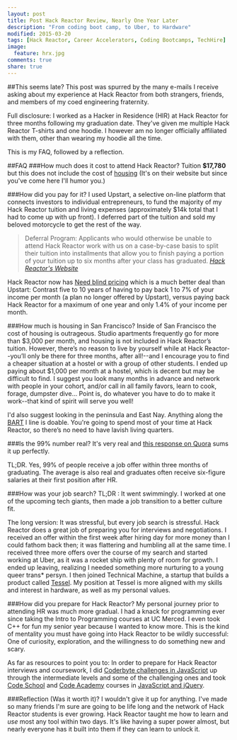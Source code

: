 ```yaml
---
layout: post
title: Post Hack Reactor Review, Nearly One Year Later
description: "From coding boot camp, to Uber, to Hardware"
modified: 2015-03-20
tags: [Hack Reactor, Career Accelerators, Coding Bootcamps, TechHire]
image:
  feature: hrx.jpg
comments: true
share: true
---
```


##This seems late?
This post was spurred by the many e-mails I receive asking about my experience at Hack Reactor from both strangers, friends, and members of my coed engineering fraternity.

Full disclosure: I worked as a Hacker in Residence (HIR) at Hack Reactor for three months following my graduation date. They've given me multiple Hack Reactor T-shirts and one hoodie. I however am no longer officially affiliated with them, other than wearing my hoodie all the time.

This is my FAQ, followed by a reflection.

##FAQ
###How much does it cost to attend Hack Reactor?
Tuition **$17,780** but this does not include the cost of [housing](#how-much-is-housing-in-sf?)
(It's on their website but since you've come here I'll humor you.)

###How did you pay for it?
I used Upstart, a selective on-line platform that connects investors to individual entrepreneurs, to fund the majority of my Hack Reactor tuition and living expenses (approximately $14k total that I had to come up with up front). I deferred part of the tuition and sold my beloved motorcycle to get the rest of the way.

>Deferral Program: Applicants who would otherwise be unable to attend Hack Reactor work with us on a case-by-case basis to split their tuition into installments that allow you to finish paying a portion of your tuition up to six months after your class has graduated. <cite> [Hack Reactor's Website](http://www.hackreactor.com/program/#yui_3_17_2_1_1426632728607_265) <cite>

Hack Reactor now has [Need blind pricing](http://www.hackreactor.com/blog/announcing-need-blind-admissions-for-hack-reactors-remote-beta-immersion-program) which is a much better deal than Upstart: Contrast five to 10 years of having to pay back 1 to 7% of your income per month (a plan no longer offered by Upstart), versus paying back Hack Reactor for a maximum of one year and only 1.4% of your income per month.

###How much is housing in San Francisco?
Inside of San Francisco the cost of housing is outrageous. Studio apartments frequently go for more than $3,000 per month, and housing is not included in Hack Reactor’s tuition. However, there’s no reason to live by yourself while at Hack Reactor--you’ll only be there for three months, after all!--and I encourage you to find a cheaper situation at a hostel or with a group of other students. I ended up paying about $1,000 per month at a hostel, which is decent but may be difficult to find. I suggest you look many months in advance and network with people in your cohort, and/or call in all family favors, learn to cook, forage, dumpster dive... Point is, do whatever you have to do to make it work--that kind of spirit will serve you well!

I'd also suggest looking in the peninsula and East Nay. Anything along the [BART](http://www.bart.gov/schedules/bystation) l line is doable. You're going to spend most of your time at Hack Reactor, so there’s no need to have lavish living quarters.

###Is the 99% number real?
It's very real and [this response on Quora](http://www.quora.com/What-are-some-suspected-reasons-why-some-Hack-Reactor-graduates-the-2-are-unable-to-find-software-engineering-jobs-upon-graduation) sums it up perfectly.

TL;DR. Yes, 99% of people receive a job offer within three months of graduating. The average is also real and graduates often receive six-figure salaries at their first position after HR.

###How was your job search?
TL;DR : It went swimmingly. I worked at one of the upcoming tech giants, then made a job transition to a better culture fit.

The long version: It was stressful, but every job search is stressful. Hack Reactor does a great job of preparing you for interviews and negotiations. I received an offer within the first week after hiring day for more money than I could fathom back then; it was flattering and humbling all at the same time. I received three more offers over the course of my search and started working at Uber, as it was a rocket ship with plenty of room for growth. I ended up leaving, realizing I needed something more nurturing to a young queer trans* persyn. I then joined Technical Machine, a startup that builds a product called [Tessel](https://tessel.io). My position at Tessel is more aligned with my skills and interest in hardware, as well as my personal values.


###How did you prepare for Hack Reactor?
My personal journey prior to attending HR was much more gradual. I had a knack for programming ever since taking the Intro to Programming courses at UC Merced. I even took C++ for fun my senior year because I wanted to know more. This is the kind of mentality you must have going into Hack Reactor to be wildly successful: One of curiosity, exploration, and the willingness to do something new and scary.

As far as resources to point you to: In order to prepare for Hack Reactor interviews and coursework, I did  [Coderbyte challenges in JavaScript](http://coderbyte.com/CodingArea/Challenges) up through the intermediate levels and some of the challenging ones and took [Code School](https://www.codeschool.com/paths/javascript#jquery-basics) and [Code Academy](http://www.codecademy.com/tracks/javascript) courses in [JavaScript and jQuery](https://www.codeschool.com/paths/javascript#jquery-basics).

###Reflection (Was it worth it)?
I wouldn't give it up for anything. I've made so many friends I'm sure are going to be life long and the network of Hack Reactor students is ever growing. Hack Reactor taught me how to learn and *use* most any tool within two days. It's like having a super power almost, but nearly everyone has it built into them if they can learn to unlock it.

